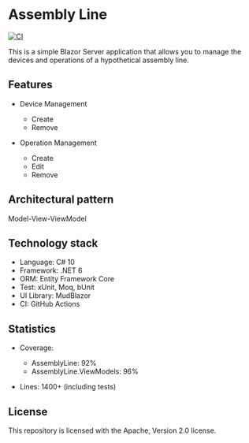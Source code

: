 # Assembly Line

[![CI](https://github.com/josetr/AssemblyLine/actions/workflows/main.yaml/badge.svg)](https://github.com/josetr/AssemblyLine/actions)

This is a simple Blazor Server application that allows you to manage the devices and operations of a hypothetical assembly line.

## Features

* Device Management
  * Create
  * Remove

* Operation Management
  * Create
  * Edit
  * Remove
  
## Architectural pattern

Model-View-ViewModel

## Technology stack

* Language: C# 10 
* Framework: .NET 6
* ORM: Entity Framework Core
* Test: xUnit, Moq, bUnit
* UI Library: MudBlazor
* CI: GitHub Actions

## Statistics

* Coverage:
	* AssemblyLine: 92%
	* AssemblyLine.ViewModels: 96%

* Lines: 1400+ (including tests)

## License

This repository is licensed with the Apache, Version 2.0 license.
